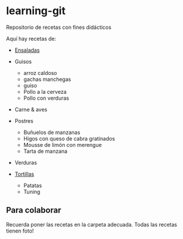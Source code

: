 ﻿# learning-git
Repositorio de recetas con fines didácticos

Aquí hay recetas de:

* [Ensaladas](Ensaladas/)
* Guisos
	- arroz caldoso
	- gachas manchegas
	- guiso
	- Pollo a la cerveza
	- Pollo con verduras
* Carne & aves
* Postres
	- Buñuelos de manzanas
	- Higos con queso de cabra gratinados
	- Mousse de limón con merengue
	- Tarta de manzana
	
* Verduras
* [Tortillas](Tortillas/)
	- Patatas 
	- Tuning

Para colaborar
--------------

Recuerda poner las recetas en la carpeta adecuada.
Todas las recetas tienen foto!

